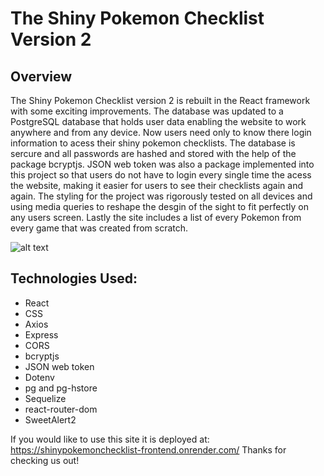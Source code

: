 # The Shiny Pokemon Checklist Version 2 
## Overview
The Shiny Pokemon Checklist version 2 is rebuilt in the React framework with some exciting improvements. The database was updated to a PostgreSQL database that holds user data enabling the website to work anywhere and from any device. Now users need only to know there login information to acess their shiny pokemon checklists. The database is sercure and all passwords are hashed and stored with the help of the package bcryptjs. JSON web token was also a package implemented into this project so that users do not have to login every single time the acess the website, making it easier for users to see their checklists again and again. The styling for the project was rigorously tested on all devices and using media queries to reshape the desgin of the sight to fit perfectly on any users screen. Lastly the site includes a list of every Pokemon from every game that was created from scratch. 

![alt text](https://github.com/joshhobson95/ShinyPokemonChecklistv2/blob/src/assets/collage-one.JPG)

## Technologies Used:
* React
* CSS
* Axios
* Express
* CORS 
* bcryptjs
* JSON web token
* Dotenv
* pg and pg-hstore
* Sequelize
* react-router-dom
* SweetAlert2

If you would like to use this site it is deployed at:
https://shinypokemonchecklist-frontend.onrender.com/
Thanks for checking us out!
